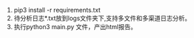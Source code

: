 1. pip3 install -r requirements.txt 
2. 待分析日志*.txt放到logs文件夹下,支持多文件和多渠道日志分析。
3. 执行python3 main.py 文件，产出html报告。
